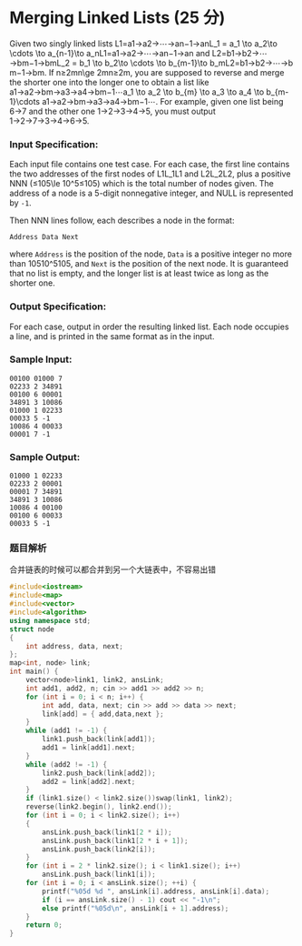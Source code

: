# Merging Linked Lists (25 分)

Given two singly linked lists L1=a1→a2→⋯→an−1→anL\_1 = a\_1 \\to a\_2\\to \\cdots \\to a\_{n-1}\\to a_nL​1​​=a​1​​→a​2​​→⋯→a​n−1​​→a​n​​ and L2=b1→b2→⋯→bm−1→bmL\_2 = b\_1 \\to b\_2\\to \\cdots \\to b\_{m-1}\\to b_mL​2​​=b​1​​→b​2​​→⋯→b​m−1​​→b​m​​. If n≥2mn\\ge 2mn≥2m, you are supposed to reverse and merge the shorter one into the longer one to obtain a list like a1→a2→bm→a3→a4→bm−1⋯a\_1 \\to a\_2 \\to b_{m} \\to a\_3 \\to a\_4 \\to b_{m-1}\\cdots a​1​​→a​2​​→b​m​​→a​3​​→a​4​​→b​m−1​​⋯. For example, given one list being 6→7 and the other one 1→2→3→4→5, you must output 1→2→7→3→4→6→5.

### Input Specification:

Each input file contains one test case. For each case, the first line contains the two addresses of the first nodes of L1L_1L​1​​ and L2L_2L​2​​, plus a positive NNN (≤105\\le 10^5≤10​5​​) which is the total number of nodes given. The address of a node is a 5-digit nonnegative integer, and NULL is represented by `-1`.

Then NNN lines follow, each describes a node in the format:

    Address Data Next
    

where `Address` is the position of the node, `Data` is a positive integer no more than 10510^510​5​​, and `Next` is the position of the next node. It is guaranteed that no list is empty, and the longer list is at least twice as long as the shorter one.

### Output Specification:

For each case, output in order the resulting linked list. Each node occupies a line, and is printed in the same format as in the input.

### Sample Input:

    00100 01000 7
    02233 2 34891
    00100 6 00001
    34891 3 10086
    01000 1 02233
    00033 5 -1
    10086 4 00033
    00001 7 -1
    

### Sample Output:

    01000 1 02233
    02233 2 00001
    00001 7 34891
    34891 3 10086
    10086 4 00100
    00100 6 00033
    00033 5 -1

### 题目解析

合并链表的时候可以都合并到另一个大链表中，不容易出错

```C++
#include<iostream>
#include<map>
#include<vector>
#include<algorithm>
using namespace std;
struct node
{
	int address, data, next;
};
map<int, node> link;
int main() {
	vector<node>link1, link2, ansLink;
	int add1, add2, n; cin >> add1 >> add2 >> n;
	for (int i = 0; i < n; i++) {
		int add, data, next; cin >> add >> data >> next;
		link[add] = { add,data,next };
	}
	while (add1 != -1) {
		link1.push_back(link[add1]);
		add1 = link[add1].next;
	}
	while (add2 != -1) {
		link2.push_back(link[add2]);
		add2 = link[add2].next;
	}
	if (link1.size() < link2.size())swap(link1, link2);
	reverse(link2.begin(), link2.end());
	for (int i = 0; i < link2.size(); i++)
	{
		ansLink.push_back(link1[2 * i]);
		ansLink.push_back(link1[2 * i + 1]);
		ansLink.push_back(link2[i]);
	}
	for (int i = 2 * link2.size(); i < link1.size(); i++)
		ansLink.push_back(link1[i]);
	for (int i = 0; i < ansLink.size(); ++i) {
		printf("%05d %d ", ansLink[i].address, ansLink[i].data);
		if (i == ansLink.size() - 1) cout << "-1\n";
		else printf("%05d\n", ansLink[i + 1].address);
	}
	return 0;
}
```